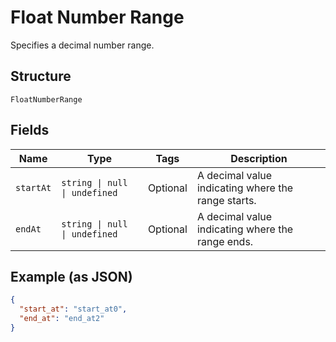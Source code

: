 <!-- Optimized: 2025-10-06 -->
<!-- RPM: 1.6.2.1.1.6.2.1_float-number-range_20251006 -->
<!-- Session: E2E RPM DNA Application -->
<!-- AOM: RND (Reggie & Dro) -->
<!-- COI: TECHNOLOGY -->
<!-- RPM: HIGH -->
<!-- ACTION: BUILD -->

# Float Number Range

Specifies a decimal number range.

## Structure

`FloatNumberRange`

## Fields

| Name | Type | Tags | Description |
|  --- | --- | --- | --- |
| `startAt` | `string \| null \| undefined` | Optional | A decimal value indicating where the range starts. |
| `endAt` | `string \| null \| undefined` | Optional | A decimal value indicating where the range ends. |

## Example (as JSON)

```json
{
  "start_at": "start_at0",
  "end_at": "end_at2"
}
```
